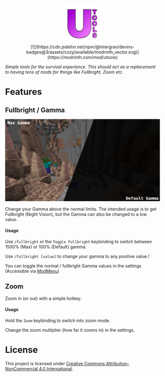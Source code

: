 <p align="center">
<img src="src/main/resources/assets/utools/icon.png" alt="Logo of UTools">
<br>
[![](https://cdn.jsdelivr.net/npm/@intergrav/devins-badges@3/assets/cozy/available/modrinth_vector.svg)](https://modrinth.com/mod/utools)
</p>

_Simple tools for the survival experience. This should act as a replacement to having tens of mods for things like Fullbright, Zoom etc._

# Features

## Fullbright / Gamma

![Gamma Comparism](assets/gammacomparism.png)

Change your Gamma above the normal limits. The intended usage is to get Fullbright (Night Vision), but the Gamma can also be changed to a low value.

#### Usage

Use `/fullbright` or the `Toggle Fullbright` keybinding to switch between 1500% (Max) or 100% (Default) gamma.

Use `/fullbright [value]` to change your gamma to any positive value.!

You can toggle the normal / fullbright Gamma values in the settings (Accessible via [ModMenu](https://modrinth.com/mod/modmenu))

## Zoom

Zoom in (or out) with a simple hotkey.

#### Usage

Hold the `Zoom` keybinding to switch into zoom mode.

Change the zoom multiplier (how far it zooms in) in the settings.

# License

This project is licensed under [Creative Commons Attribution-NonCommercial 4.0 International](https://creativecommons.org/licenses/by-nc/4.0/deed.en).